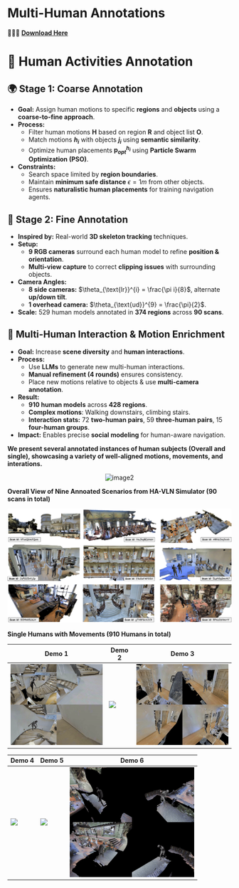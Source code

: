# Multi-Human Annotations
🚀🚀🚀 [**Download Here**](https://www.dropbox.com/scl/fo/ynqzn0hp7n1q961s83hs8/AF6yoNbZAGypEk4HHegt_TQ?rlkey=t2y9vofke6apkebnucqx2pk43&st=hvmke70h&dl=0)

# 🏃 Human Activities Annotation

## 🌍 **Stage 1: Coarse Annotation**
- **Goal:** Assign human motions to specific **regions** and **objects** using a **coarse-to-fine approach**.
- **Process:**
  - Filter human motions **$\mathbf{H}$** based on region **$\mathbf{R}$** and object list **$\mathbf{O}$**.
  - Match motions **$h_i$** with objects **$j_i$** using **semantic similarity**.
  - Optimize human placements **$\mathbf{p}_{opt}^{h_i}$** using **Particle Swarm Optimization (PSO)**.  
- **Constraints:**
  - Search space limited by **region boundaries**.
  - Maintain **minimum safe distance** $\epsilon = 1m$ from other objects.
  - Ensures **naturalistic human placements** for training navigation agents.

## 🎥 **Stage 2: Fine Annotation**
- **Inspired by:** Real-world **3D skeleton tracking** techniques.
- **Setup:**
  - **9 RGB cameras** surround each human model to refine **position & orientation**.
  - **Multi-view capture** to correct **clipping issues** with surrounding objects.
- **Camera Angles:**
  - **8 side cameras:** $\theta_{\text{lr}}^{i} = \frac{\pi i}{8}$, alternate **up/down tilt**.
  - **1 overhead camera:** $\theta_{\text{ud}}^{9} = \frac{\pi}{2}$.
- **Scale:** 529 human models annotated in **374 regions** across **90 scans**.

## 👥 **Multi-Human Interaction & Motion Enrichment**
- **Goal:** Increase **scene diversity** and **human interactions**.
- **Process:**
  - Use **LLMs** to generate new multi-human interactions.
  - **Manual refinement (4 rounds)** ensures consistency.
  - Place new motions relative to objects & use **multi-camera annotation**.
- **Result:**  
  - **910 human models** across **428 regions**.
  - **Complex motions**: Walking downstairs, climbing stairs.
  - **Interaction stats:** 72 **two-human pairs**, 59 **three-human pairs**, 15 **four-human groups**.
- **Impact:** Enables precise **social modeling** for human-aware navigation.

**We present several annotated instances of human subjects (Overall and single), showcasing a variety of well-aligned motions, movements, and interations.** 

<div align="center">
  <img src="../../demo/gifs/havln.gif" alt="image2" width="700"/>
</div>


**Overall View of Nine Annoated Scenarios from HA-VLN Simulator (90 scans in total)** 

<div align="center">
  <img src="../../demo/figs/overview_example-1.png" alt="image2" width="700"/>
</div>

**Single Humans with Movements (910 Humans in total)** 

Demo 1|Demo 2|Demo 3
--|--|--
<img src="../../demo/gifs/demo_1.gif" width="280">|<img src="../../demo/gifs/demo_2.gif" width="280">|<img src="../../demo/gifs/demo_3.gif" width="280">


Demo 4|Demo 5|Demo 6
--|--|--
<img src="../../demo/gifs/demo_4.gif" width="280">|<img src="../../demo/gifs/demo_5.gif" width="280">|<img src="../../demo/gifs/demo_6.gif" width="280">

